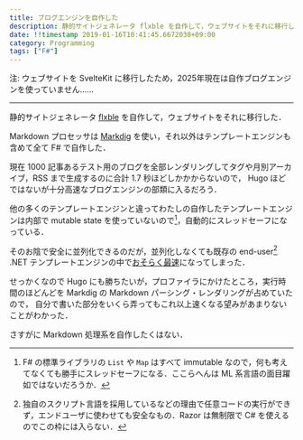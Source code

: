 ```yaml
---
title: ブログエンジンを自作した
description: 静的サイトジェネレータ flxble を自作して，ウェブサイトをそれに移行した
date: !!timestamp 2019-01-16T10:41:45.6672030+09:00
category: Programming
tags: ["F#"]
---
```


注: ウェブサイトを SvelteKit に移行したため，2025年現在は自作ブログエンジンを使っていません……

------

静的サイトジェネレータ [flxble](https://github.com/cannorin/flxble) を自作して，ウェブサイトをそれに移行した．

Markdown プロセッサは [Markdig](https://github.com/lunet-io/markdig) を使い，それ以外はテンプレートエンジンも含めて全て F# で自作した．

現在 1000 記事あるテスト用のブログを全部レンダリングしてタグや月別アーカイブ，RSS まで生成するのに合計 1.7 秒ほどしかかからないので，
Hugo ほどではないが十分高速なブログエンジンの部類に入るだろう．

他の多くのテンプレートエンジンと違ってわたしの自作したテンプレートエンジンは内部で mutable state を使っていないので[^immutable]，自動的にスレッドセーフになっている．

[^immutable]: F# の標準ライブラリの `List` や `Map` はすべて immutable なので，何も考えてなくても勝手にスレッドセーフになる．ここらへんは ML 系言語の面目躍如ではないだろうか．

そのお陰で安全に並列化できるのだが，並列化しなくても既存の end-user[^end-user] .NET テンプレートエンジンの中で[おそらく最速](https://github.com/cannorin/flxble/wiki/Flxble.Templating:-Benchmarks)になってしまった．

[^end-user]: 独自のスクリプト言語を採用しているなどの理由で任意コードの実行ができず，エンドユーザに使わせても安全なもの．Razor は無制限で C# を使えるのでこの枠には入らない．

せっかくなので Hugo にも勝ちたいが，プロファイラにかけたところ，実行時間のほどんどを Markdig の Markdown パーシング・レンダリングが占めていたので，
自分で書いた部分をいくら弄ってもこれ以上速くなる望みがあまりないことがわかった．

さすがに Markdown 処理系を自作したくはない．
